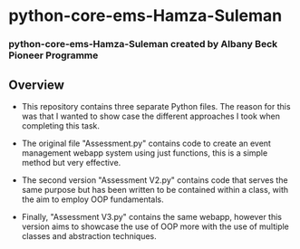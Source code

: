 # python-core-ems-Hamza-Suleman
### python-core-ems-Hamza-Suleman created by Albany Beck Pioneer Programme

## Overview

- This repository contains three separate Python files. The reason for this was that I wanted to show case the different approaches I took when completing this task.

- The original file "Assessment.py" contains code to create an event management webapp system using just functions, this is a simple method but very effective.

- The second version "Assessment V2.py" contains code that serves the same purpose but has been written to be contained within a class, with the aim to employ OOP fundamentals.

- Finally, "Assessment V3.py" contains the same webapp, however this version aims to showcase the use of OOP more with the use of multiple classes and abstraction techniques.
